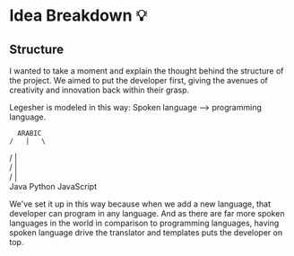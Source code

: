﻿# Idea Breakdown 💡

## Structure

I wanted to take a moment and explain the thought behind the structure of the project. We aimed to put the developer first, giving the avenues of creativity and innovation back within their grasp.

Legesher is modeled in this way: Spoken language --> programming language.

      ARABIC
    /   |   \

/ | \
 / | \
 / | \
Java Python JavaScript

We've set it up in this way because when we add a new language, that developer can program in any language. And as there are far more spoken languages in the world in comparison to programming languages, having spoken language drive the translator and templates puts the developer on top.
